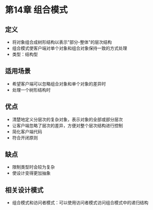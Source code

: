 # 第14章 组合模式

## 定义
+ 将对象组合成树形结构以表示"部分-整体"的层次结构
+ 组合模式使客户端对单个对象和组合对象保持一致的方式处理
+ 类型：结构型

## 适用场景
+ 希望客户端可以忽略组合对象和单个对象的差异时
+ 处理一个树形结构时

## 优点
+ 清楚地定义分层次的复杂对象，表示对象的全部或部分层次
+ 让客户端忽略了层次的差异，方便对整个层次结构进行控制
+ 简化客户端代码
+ 符合开闭原则

## 缺点
+ 限制类型时会较为复杂
+ 使设计变得更加抽象

## 相关设计模式
+ 组合模式和访问者模式：可以使用访问者模式访问组合模式中的递归结构
